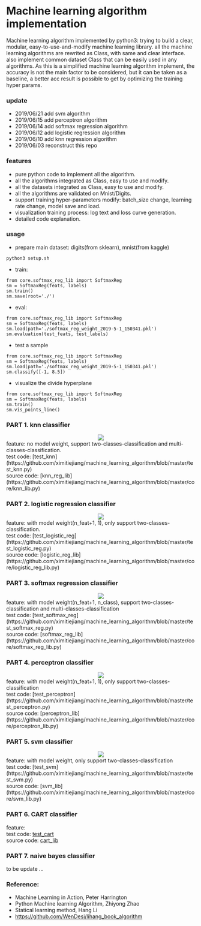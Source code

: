 # Machine learning algorithm implementation

Machine learning algorithm implemented by python3: 
trying to build a clear, modular, easy-to-use-and-modify machine learning library. all the machine learning algorithms are rewrited as Class, with same and clear interface. also implement common dataset Class that can be easily used in any algorithms.
As this is a simplified machine learning algorithm implement, the accuracy is not the main factor to be considered, but it can be taken as a baseline, a better acc result is possible to get by optimizing the training hyper params.

### update
- 2019/06/21 add svm algorithm
- 2019/06/15 add perceptron algorithm
- 2019/06/14 add softmax regression algorithm
- 2019/06/12 add logistic regression algorithm
- 2019/06/10 add knn regression algorithm
- 2019/06/03 reconstruct this repo

### features
- pure python code to implement all the algorithm.
- all the algorithms integrated as Class, easy to use and modify.
- all the datasets integrated as Class, easy to use and modify.
- all the algorithms are validated on Mnist/Digits.
- support training hyper-parameters modify: batch_size change, learning rate change, model save and load.
- visualization training process: log text and loss curve generation.
- detailed code explanation.

### usage

- prepare main dataset: digits(from sklearn), mnist(from kaggle)
```
python3 setup.sh
```
- train: 
```
from core.softmax_reg_lib import SoftmaxReg
sm = SoftmaxReg(feats, labels)
sm.train()
sm.save(root='./')
```
- eval:
```
from core.softmax_reg_lib import SoftmaxReg
sm = SoftmaxReg(feats, labels)
sm.load(path='./softmax_reg_weight_2019-5-1_150341.pkl')
sm.evaluation(test_feats, test_labels)
```
- test a sample
```
from core.softmax_reg_lib import SoftmaxReg
sm = SoftmaxReg(feats, labels)
sm.load(path='./softmax_reg_weight_2019-5-1_150341.pkl')
sm.classify([-1, 8.5])
```
- visualize the divide hyperplane
```
from core.softmax_reg_lib import SoftmaxReg
sm = SoftmaxReg(feats, labels)
sm.train()
sm.vis_points_line()
```

### PART 1. knn classifier
<div align=center><img src="https://github.com/ximitiejiang/machine_learning_algorithm/blob/master/demo/knn.png"/></div>
feature: no model weight, support two-classes-classification and multi-classes-classification.
<br>test code: [test_knn](https://github.com/ximitiejiang/machine_learning_algorithm/blob/master/test_knn.py)
<br>source code: [knn_reg_lib](https://github.com/ximitiejiang/machine_learning_algorithm/blob/master/core/knn_lib.py)

### PART 2. logistic regression classifier
<div align=center><img src="https://github.com/ximitiejiang/machine_learning_algorithm/blob/master/demo/logistic.png"/></div>
feature: with model weight(n_feat+1, 1), only support two-classes-classification.
<br>test code: [test_logistic_reg](https://github.com/ximitiejiang/machine_learning_algorithm/blob/master/test_logistic_reg.py)
<br>source code: [logistic_reg_lib](https://github.com/ximitiejiang/machine_learning_algorithm/blob/master/core/logistic_reg_lib.py)

### PART 3. softmax regression classifier
<div align=center><img src="https://github.com/ximitiejiang/machine_learning_algorithm/blob/master/demo/softmax.png"/></div>
feature: with model weight(n_feat+1, n_class), support two-classes-classification and multi-classes-classification
<br>test code: [test_softmax_reg](https://github.com/ximitiejiang/machine_learning_algorithm/blob/master/test_softmax_reg.py)
<br>source code: [softmax_reg_lib](https://github.com/ximitiejiang/machine_learning_algorithm/blob/master/core/softmax_reg_lib.py)

### PART 4. perceptron classifier
<div align=center><img src="https://github.com/ximitiejiang/machine_learning_algorithm/blob/master/demo/perceptron.png"/></div>
feature: with model weight(n_feat+1, 1), only support two-classes-classification
<br>test code: [test_perceptron](https://github.com/ximitiejiang/machine_learning_algorithm/blob/master/test_perceptron.py)
<br>source code: [perceptron_lib](https://github.com/ximitiejiang/machine_learning_algorithm/blob/master/core/perceptron_lib.py)

### PART 5. svm classifier
<div align=center><img src="https://github.com/ximitiejiang/machine_learning_algorithm/blob/master/demo/svm.png"/></div>
feature: with model weight, only support two-classes-classification
<br>test code: [test_svm](https://github.com/ximitiejiang/machine_learning_algorithm/blob/master/test_svm.py)
<br>source code: [svm_lib](https://github.com/ximitiejiang/machine_learning_algorithm/blob/master/core/svm_lib.py)

### PART 6. CART classifier
feature:
<br>test code: [test_cart](https://github.com/ximitiejiang/machine_learning_algorithm/blob/master/test_cart.py)
<br>source code: [cart_lib](https://github.com/ximitiejiang/machine_learning_algorithm/blob/master/core/cart_lib.py)

### PART 7. naive bayes classifier 

to be update ...

### Reference:
- Machine Learning in Action, Peter Harrington
- Python Machine learning Algorithm, Zhiyong Zhao
- Statical learning method, Hang Li
- https://github.com/WenDesi/lihang_book_algorithm
  

